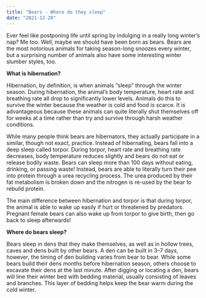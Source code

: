 ```yaml
---
title: "Bears - Where do they sleep"
date: "2021-12-20"
---
```


Ever feel like postponing life until spring by indulging in a really long winter’s nap? Me too. Well, maybe we should have been born as bears. Bears are the most notorious animals for taking season-long snoozes every winter, but a surprising number of animals also have some interesting winter slumber styles, too.

**What is hibernation?**

Hibernation, by definition, is when animals “sleep” through the winter season. During hibernation, the animal’s body temperature, heart rate and breathing rate all drop to significantly lower levels. Animals do this to survive the winter because the weather is cold and food is scarce. It is advantageous because these animals can quite literally shut themselves off for weeks at a time rather than try and survive through harsh weather conditions.

While many people think bears are hibernators, they actually participate in a similar, though not exact, practice. Instead of hibernating, bears fall into a deep sleep called torpor. During torpor, heart rate and breathing rate decreases, body temperature reduces slightly and bears do not eat or release bodily waste. Bears can sleep more than 100 days without eating, drinking, or passing waste! Instead, bears are able to literally turn their pee into protein through a urea recycling process. The urea produced by their fat metabolism is broken down and the nitrogen is re-used by the bear to rebuild protein.

The main difference between hibernation and torpor is that during torpor, the animal is able to wake up easily if hurt or threatened by predators. Pregnant female bears can also wake up from torpor to give birth, then go back to sleep afterwards!

**Where do bears sleep?**

Bears sleep in dens that they make themselves, as well as in hollow trees, caves and dens built by other bears. A den can be built in 3–7 days, however, the timing of den building varies from bear to bear. While some bears build their dens months before hibernation season, others choose to excavate their dens at the last minute. After digging or locating a den, bears will line their winter bed with bedding material, usually consisting of leaves and branches. This layer of bedding helps keep the bear warm during the cold winter.
